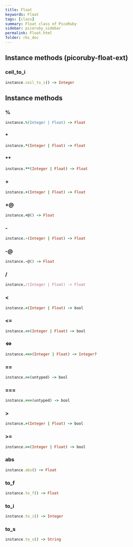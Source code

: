 ```yaml
---
title: Float
keywords: Float
tags: [class]
summary: Float class of PicoRuby
sidebar: picoruby_sidebar
permalink: Float.html
folder: rbs_doc
---
```

## Instance methods (picoruby-float-ext)
### ceil_to_i

```ruby
instance.ceil_to_i() -> Integer
```
## Instance methods
### %

```ruby
instance.%(Integer | Float) -> Float
```
### *

```ruby
instance.*(Integer | Float) -> Float
```
### **

```ruby
instance.**(Integer | Float) -> Float
```
### +

```ruby
instance.+(Integer | Float) -> Float
```
### +@

```ruby
instance.+@() -> Float
```
### -

```ruby
instance.-(Integer | Float) -> Float
```
### -@

```ruby
instance.-@() -> Float
```
### /

```ruby
instance./(Integer | Float) -> Float
```
### <

```ruby
instance.<(Integer | Float) -> bool
```
### <=

```ruby
instance.<=(Integer | Float) -> bool
```
### <=>

```ruby
instance.<=>(Integer | Float) -> Integer?
```
### ==

```ruby
instance.==(untyped) -> bool
```
### ===

```ruby
instance.===(untyped) -> bool
```
### >

```ruby
instance.>(Integer | Float) -> bool
```
### >=

```ruby
instance.>=(Integer | Float) -> bool
```
### abs

```ruby
instance.abs() -> Float
```
### to_f

```ruby
instance.to_f() -> Float
```
### to_i

```ruby
instance.to_i() -> Integer
```
### to_s

```ruby
instance.to_s() -> String
```
